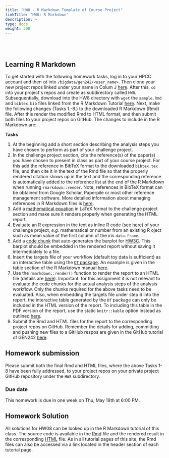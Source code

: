```yaml
---
title: "HW8 - R Markdown Template of Course Project"
linkTitle: "HW8: R Markdown"
description: >
type: docs
weight: 308
---
```


<br></br>

## Learning R Markdown

To get started with the following homework tasks, log in to your HPCC account
and then `cd` into `/bigdata/gen242/<user_name>`. Then clone your new project
repos linked under your name in Colum J
[here](https://docs.google.com/spreadsheets/d/1zI4d7kIgGbYRUjrQ3w_p03y7OQs7AVrnj8SC4r1QtYM/edit#gid=1862004593).
After this, `cd` into your project's repos and create as subdirectory called `HW8`. 
Subsequentially, download into the HW8 directory with `wget` the `sample.Rmd` and
`bibtex.bib` files linked from the R Markdown Tutorial
[here](https://girke.bioinformatics.ucr.edu/GEN242-2021/tutorials/rmarkdown/rmarkdown/#initialize-a-new-r-markdown-rmd-script). 
Next, make the following changes (Tasks 1.-8.) to the downloaded R Markdown (Rmd) file. After
this render the modified Rmd to HTML format, and then submit both files to your project repos 
on GitHub. The changes to include in the R Markdown are:

__Tasks__

   1. At the beginning add a short section describing the analysis steps you have chosen to perform as part of your challenge project. 
   2. In the challenge project section, cite the reference(s) of the paper(s) you have chosen to present in class as part of your course project. For this add the
   reference in BibTeX format to the downloaded `bibtex.tex` file, and then cite it in the text of the Rmd file so that the properly rendered 
   citation shows up in the text and the corresponding reference is automatically added to the reference list at the end of the R Markdown when running `rmarkdown::render`. Note, references in BibTeX format can be obtained from 
   Google Scholar, Paperpile or most other reference management software. More detailed information about managing references in R Markdown files is [here](https://girke.bioinformatics.ucr.edu/GEN242/tutorials/rmarkdown/rmarkdown/#citations-and-bibliographies).
   3. Add a [mathematical equation](https://girke.bioinformatics.ucr.edu/GEN242/tutorials/rmarkdown/rmarkdown/#mathematical-equations) in LaTeX format to the challenge project section and make sure it renders properly when generating the HTML report.
   4. Evaluate an R expression in the text as inline R code (see [here](https://girke.bioinformatics.ucr.edu/GEN242/tutorials/rmarkdown/rmarkdown/#inline-r-code)) of your challenge project, _e.g._ mathematical or number from an existing R oject such as mean value of the first column of 
      the iris `data.frame`. 
   5. Add a [code chunk](https://girke.bioinformatics.ucr.edu/GEN242/tutorials/rmarkdown/rmarkdown/#r-code-chunks) that auto-generates the barplot for [HW3C](https://girke.bioinformatics.ucr.edu/GEN242/assignments/homework/hw03/hw03/#c-bar-plots). This barplot should be embedded in the
      rendered report without saving it intermediately to a file.
   6. Insert the targets file of your workflow (default toy data is sufficient) as an interactive table using the [`DT` package](https://rstudio.github.io/DT/). An example is given in the table section of the R Markdown manual [here](https://girke.bioinformatics.ucr.edu/GEN242/tutorials/rmarkdown/rmarkdown/#with-dtdatatable). 
   7. Use the `rmarkdown::render()` function to render the report to an HTML file (details are [here](https://girke.bioinformatics.ucr.edu/GEN242/tutorials/rmarkdown/rmarkdown/#render-rmd-script)). Important: for this assignment it is not relevant to evaluate the code chunks for the actual analysis steps of the analysis workflow. Only the chunks required for the above tasks need to be evaluated. Also, when embedding the targets file under step 6 into the report, the interactive table generated by the `DT` package can only be included in the HTML version of the report. To including this table in the PDF version of the report, use the static `knitr::kable` option instead as outlined [here](https://girke.bioinformatics.ucr.edu/GEN242/tutorials/rmarkdown/rmarkdown/#with-knitrkable).   
   8. Submit the Rmd and HTML files for the report to the corresponding project repos on GitHub. Remember the details for adding, committing and pushing new files to a GitHub respos are given in the GitHub tutorial of GEN242 [here](https://girke.bioinformatics.ucr.edu/GEN242/tutorials/github/github/#exercise).

## Homework submission
Please submit both the final Rmd and HTML files, where the above Tasks 1-8 have been fully addressed, to your project repos 
on your private project GitHub repository under the `HW8` subdirectory. 

### Due date

This homework is due in one week on Thu, May 19th at 6:00 PM.

## Homework Solution

All solutions for HW08 can be looked up in the R Markdown tutorial of this
class. The source code is available in the
[Rmd](https://raw.githubusercontent.com/tgirke/GEN242/main/static/custom/rmarkdown/sample.Rmd)
file and the rendered result in the corresponding
[HTML](https://girke.bioinformatics.ucr.edu/GEN242/tutorials/rmarkdown/rmarkdown/)
file. As in all tutorial pages of this site, the Rmd files can also be accessed
via a link located in the header section of each tutorial page.  

